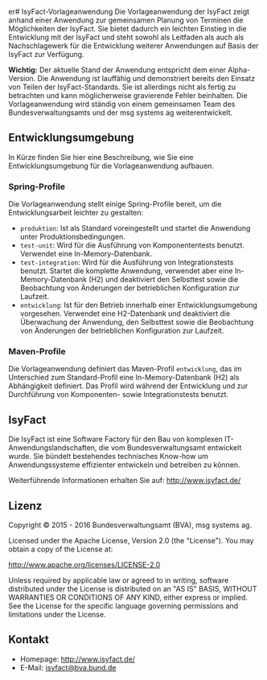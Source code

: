 er# IsyFact-Vorlageanwendung
Die Vorlageanwendung der IsyFact zeigt anhand einer Anwendung zur gemeinsamen Planung von Terminen die Möglichkeiten der IsyFact. Sie bietet dadurch ein leichten Einstieg in die Entwicklung mit der IsyFact und steht sowohl als Leitfaden als auch als Nachschlagewerk für die Entwicklung weiterer Anwendungen auf Basis der IsyFact zur Verfügung.

**Wichtig:** Der aktuelle Stand der Anwendung entspricht dem einer Alpha-Version. Die Anwendung ist lauffähig und demonstriert bereits den Einsatz von Teilen der IsyFact-Standards. Sie ist allerdings nicht als fertig zu betrachten und kann möglicherweise gravierende Fehler beinhalten. Die Vorlageanwendung wird ständig von einem gemeinsamen Team des Bundesverwaltungsamts und der msg systems ag weiterentwickelt.

## Entwicklungsumgebung
In Kürze finden Sie hier eine Beschreibung, wie Sie eine Entwicklungsumgebung für die Vorlageanwendung aufbauen.

### Spring-Profile
Die Vorlageanwendung stellt einige Spring-Profile bereit, um die Entwicklungsarbeit leichter zu gestalten:
* `produktion`: Ist als Standard voreingestellt und startet die Anwendung unter Produktionsbedingungen.
* `test-unit`: Wird für die Ausführung von Komponententests benutzt. Verwendet eine In-Memory-Datenbank.
* `test-integration`: Wird für die Ausführung von Integrationstests benutzt. Startet die komplette Anwendung, verwendet aber eine In-Memory-Datenbank (H2) und deaktiviert den Selbsttest sowie die Beobachtung von Änderungen der betrieblichen Konfiguration zur Laufzeit.
* `entwicklung`: Ist für den Betrieb innerhalb einer Entwicklungsumgebung vorgesehen. Verwendet eine H2-Datenbank und deaktiviert die Überwachung der Anwendung, den Selbsttest sowie die Beobachtung von Änderungen der betrieblichen Konfiguration zur Laufzeit.

### Maven-Profile
Die Vorlageanwendung definiert das Maven-Profil `entwicklung`, das im Unterschied zum Standard-Profil eine In-Memory-Datenbank (H2) als Abhängigkeit definiert. Das Profil wird während der Entwicklung und zur Durchführung von Komponenten- sowie Integrationstests benutzt.

## IsyFact
Die IsyFact ist eine Software Factory für den Bau von komplexen IT-Anwendungslandschaften, die vom Bundesverwaltungsamt entwickelt wurde. Sie bündelt bestehendes technisches Know-how um Anwendungssysteme effizienter entwickeln und betreiben zu können.

Weiterführende Informationen erhalten Sie auf: <http://www.isyfact.de/>

## Lizenz
Copyright &copy; 2015 - 2016 Bundesverwaltungsamt (BVA), msg systems ag.

Licensed under the Apache License, Version 2.0 (the "License"). You may obtain a copy of the License at:

<http://www.apache.org/licenses/LICENSE-2.0>

Unless required by applicable law or agreed to in writing, software distributed under the License is distributed on an "AS IS" BASIS, WITHOUT WARRANTIES OR CONDITIONS OF ANY KIND, either express or implied. See the License for the specific language governing permissions and limitations under the License.

## Kontakt
* Homepage:  <http://www.isyfact.de/>
* E-Mail: isyfact@bva.bund.de